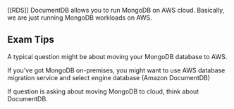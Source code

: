[[RDS]]
DocumentDB allows you to run MongoDB on AWS cloud. Basically, we are just running MongoDB workloads on AWS.

## Exam Tips

A typical question might be about moving your MongoDB database to AWS.

If you've got MongoDB on-premises, you might want to use AWS database migration service and select engine database (Amazon DocumentDB)

If question is asking about moving MongoDB to cloud, think about DocumentDB.